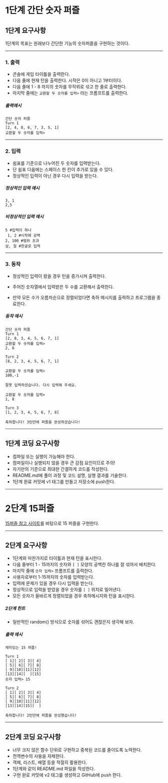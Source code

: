# 1단계 간단 숫자 퍼즐


## 1단계 요구사항

1단계의 목표는 원래보다 간단한 기능의 숫자퍼즐을 구현하는 것이다.

---

### 1. 출력

+ 콘솔에 게임 타이틀을 출력한다.
+ 다음 줄에 현재 턴을 출력한다. 시작은 0이 아니고 1부터이다.
+ 다음 줄에 1 - 8 까지의 숫자를 무작위로 섞고 한 줄로 출력한다.
+ 마지막 줄에는 `교환할 두 숫자를 입력>` 라는 프롬프트를 출력한다.

##### 출력예시

```
간단 숫자 퍼즐
Turn 1
[2, 4, 8, 6, 7, 3, 5, 1]
교환할 두 숫자를 입력>
```

---

### 2. 입력

+ 쉼표를 기준으로 나누어진 두 숫자를 입력받는다.
+ 단 쉼표 다음에는 스페이스 한 칸이 추가로 있을 수 있다.
+ 정상적인 입력이 아닌 경우 다시 입력을 받는다.

##### 정상적인 입력 예시

```
3, 1
2,5
```


##### 비정상적인 입력 예시

```
5 #입력이 하나
 1, 2 #시작에 공백
2, 100 #범위 초과
삼, 칠 #한글로 입력
```

---

### 3. 동작

+ 정상적인 입력이 왔을 경우 턴을 증가시켜 출력한다.

+ 주어진 숫자열에서 입력받은 두 수를 교환해서 출력한다.

+ 만약 모든 수가 오름차순으로 정렬되었다면 축하 메시지를 출력하고 프로그램을 종료한다.

##### 동작 예시

```
간단 숫자 퍼즐
Turn 1
[2, 8, 3, 4, 5, 6, 7, 1]
교환할 두 숫자를 입력>
2, 8

Turn 2
[8, 2, 3, 4, 5, 6, 7, 1]

교환할 두 숫자를 입력>
100,-1

잘못 입력하셨습니다. 다시 입력해 주세요.

교환할 두 숫자를 입력>
1, 8

Turn 3
[1, 2, 3, 4, 5, 6, 7, 8]

축하합니다! 3턴만에 퍼즐을 완성하셨습니다!
```

---

## 1단계 코딩 요구사항

+ 컴파일 또는 실행이 가능해야 한다.
+ 컴파일이나 실행되지 않을 경우 큰 감점 요인이므로 주의!
+ 자기만의 기준으로 최대한 간결하게 코드를 작성한다.
+ README.md에 풀이 과정 및 코드 설명, 실행 결과를 기술한다.
+ 1단계 완료 커밋에 v1 태그를 만들고 저장소에 push한다.



***



# 2단계 15퍼즐
[15퍼즐 참고 사이트](https://15puzzle.netlify.app/)를 바탕으로 15 퍼즐을 구현한다.

---

## 2단계 요구사항

+ 1단계와 마찬가지로 타이틀과 현재 턴을 표시한다.
+ 다음 줄부터 1 - 15까지의 숫자와 `[ ]` 모양의 공백칸 하나를 잘 섞어서 배치한다.
+ 마지막 줄에 `숫자 입력>` 프롬프트를 출력한다.
+ 사용자로부터 1-15까지의 숫자를 입력받는다.
+ 입력에 문제가 있을 경우 다시 입력을 받는다.
+ 정상적으로 입력을 받았을 경우 숫자를 `[ ]` 위치로 밀어낸다.
+ 모든 숫자가 올바르게 정렬되었을 경우 축하메시지와 턴을 표시한다.

##### 2단계 힌트
+ 일반적인 random() 방식으로 숫자를 섞어도 괜찮은지 생각해 보자.

##### 출력 예시
```
재미있는 15 퍼즐!

Turn 1
[ 1][ 2][ 3][ 4]
[ 5][ 6][ 7][ 8]
[ 9][10][11][12]
[13][14][  ][15]
숫자 입력> 15

Turn 2
[ 1][ 2][ 3][ 4]
[ 5][ 6][ 7][ 8]
[ 9][10][11][12]
[13][14][15][  ]

축하합니다! 2턴만에 퍼즐을 완성했습니다!

```

---

## 2단계 코딩 요구사항

+ 너무 크지 않은 함수 단위로 구현하고 중복된 코드를 줄이도록 노력한다.
+ 전역변수의 사용을 자제한다.
+ 객체, 리스트, 배열 등을 적절히 활용한다.
+ 1단계와 같이 README.md 파일을 작성한다.
+ 구현 완료 커밋에 v2 태그를 생성하고 GitHub에 push 한다.